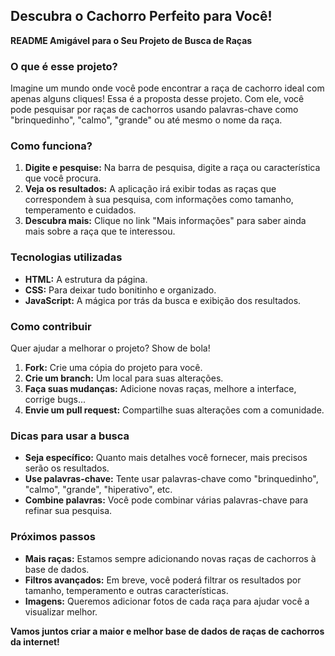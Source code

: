 ## Descubra o Cachorro Perfeito para Você!

**README Amigável para o Seu Projeto de Busca de Raças**

### O que é esse projeto?
Imagine um mundo onde você pode encontrar a raça de cachorro ideal com apenas alguns cliques!  Essa é a proposta desse projeto. Com ele, você pode pesquisar por raças de cachorros usando palavras-chave como "brinquedinho", "calmo", "grande" ou até mesmo o nome da raça.

### Como funciona?
1. **Digite e pesquise:** Na barra de pesquisa, digite a raça ou característica que você procura.
2. **Veja os resultados:** A aplicação irá exibir todas as raças que correspondem à sua pesquisa, com informações como tamanho, temperamento e cuidados.
3. **Descubra mais:** Clique no link "Mais informações" para saber ainda mais sobre a raça que te interessou.

### Tecnologias utilizadas
* **HTML:** A estrutura da página.
* **CSS:** Para deixar tudo bonitinho e organizado.
* **JavaScript:** A mágica por trás da busca e exibição dos resultados.

### Como contribuir
Quer ajudar a melhorar o projeto? Show de bola! 
1. **Fork:** Crie uma cópia do projeto para você.
2. **Crie um branch:** Um local para suas alterações.
3. **Faça suas mudanças:** Adicione novas raças, melhore a interface, corrige bugs...
4. **Envie um pull request:** Compartilhe suas alterações com a comunidade.

### Dicas para usar a busca
* **Seja específico:** Quanto mais detalhes você fornecer, mais precisos serão os resultados.
* **Use palavras-chave:** Tente usar palavras-chave como "brinquedinho", "calmo", "grande", "hiperativo", etc.
* **Combine palavras:** Você pode combinar várias palavras-chave para refinar sua pesquisa.

### Próximos passos
* **Mais raças:** Estamos sempre adicionando novas raças de cachorros à base de dados.
* **Filtros avançados:** Em breve, você poderá filtrar os resultados por tamanho, temperamento e outras características.
* **Imagens:** Queremos adicionar fotos de cada raça para ajudar você a visualizar melhor.

**Vamos juntos criar a maior e melhor base de dados de raças de cachorros da internet!** 
